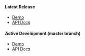 #### Latest Release
- <a href="https://github.com/pages/PredixDev/pxc-demos/bower_components/px-time-series/demo.html" target="_blank">Demo</a>
- <a href="https://github.com/pages/PredixDev/pxc-demos/bower_components/px-time-series/index.html" target="_blank">API Docs</a>

#### Active Development (master branch)
- <a href="http://pxc-demos.grc-apps.svc.ice.ge.com/bower_components/px-time-series/demo.html" target="_blank">Demo</a>
- <a href="http://pxc-demos.grc-apps.svc.ice.ge.com/bower_components/px-time-series/index.html" target="_blank">API Docs</a>
